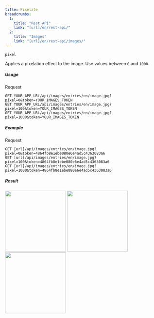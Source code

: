 ```yaml
---
title: Pixelate
breadcrumbs:
  1:
    title: "Rest API"
    link: "[url]/en/rest-api/"
  2:
    title: "Images"
    link: "[url]/en/rest-api/images/"
---
```


`pixel`

Applies a pixelation effect to the image. Use values between `0` and `1000`.

##### Usage

<div class="file-header">Request</div>

```http
GET YOUR_APP_URL/api/images/entries/en/image.jpg?pixel=0&token=YOUR_IMAGES_TOKEN
GET YOUR_APP_URL/api/images/entries/en/image.jpg?pixel=100&token=YOUR_IMAGES_TOKEN
GET YOUR_APP_URL/api/images/entries/en/image.jpg?pixel=1000&token=YOUR_IMAGES_TOKEN
```

##### Example

<div class="file-header">Request</div>

```http
GET [url]/api/images/entries/en/image.jpg?pixel=0&token=4864fb8e1ebe080e6e4ad5c4363083a6
GET [url]/api/images/entries/en/image.jpg?pixel=100&token=4864fb8e1ebe080e6e4ad5c4363083a6
GET [url]/api/images/entries/en/image.jpg?pixel=1000&token=4864fb8e1ebe080e6e4ad5c4363083a6
```

##### Result

<img width="200" class="inline" src="[url]/api/images/entries/en/image.jpg?pixel=0&token=4864fb8e1ebe080e6e4ad5c4363083a6">
<img width="200" class="inline" src="[url]/api/images/entries/en/image.jpg?pixel=100&token=4864fb8e1ebe080e6e4ad5c4363083a6">
<img width="200" class="inline" src="[url]/api/images/entries/en/image.jpg?pixel=1000&token=4864fb8e1ebe080e6e4ad5c4363083a6">
